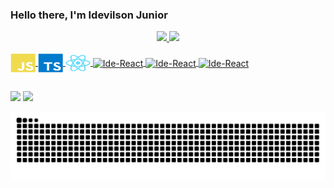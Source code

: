 ### Hello there, I'm Idevilson Junior

<div align="center">
  <a href="https://github.com/Idevilson">
  <img height="180em" src="https://github-readme-stats.vercel.app/api?username=Idevilson&show_icons=true&theme=radical&include_all_commits=true&count_private=true"/>
  <img height="180em" src="https://github-readme-stats.vercel.app/api/top-langs/?username=Idevilson&layout=compact&langs_count=7&theme=radical"/>
</div>
  
<div style="display: inline_block"><br>
  <img align="center" alt="Ide-Js" height="30" width="40" src="https://raw.githubusercontent.com/devicons/devicon/master/icons/javascript/javascript-plain.svg">
  <img align="center" alt="Ide-Ts" height="30" width="40" src="https://raw.githubusercontent.com/devicons/devicon/master/icons/typescript/typescript-plain.svg">
  <img align="center" alt="Ide-React" height="30" width="40" src="https://raw.githubusercontent.com/devicons/devicon/master/icons/react/react-original.svg">
  <img align="center" alt="Ide-React" height="30" width="40" src="https://cdn.jsdelivr.net/gh/devicons/devicon/icons/nodejs/nodejs-original.svg"/>
  <img align="center" alt="Ide-React" height="30" width="40" src="https://cdn.jsdelivr.net/gh/devicons/devicon/icons/docker/docker-original.svg" />
   
  <img align="center" alt="Ide-React" height="30" width="40" src="https://cdn.jsdelivr.net/gh/devicons/devicon/icons/android/android-plain.svg" />
                 
          
          
  
</div>
  
  ##
 
<div> 
  
  <a href = "mailto:idevilson.developer@gmail.com"><img src="https://img.shields.io/badge/-Gmail-%23333?style=for-the-badge&logo=gmail&logoColor=white" target="_blank"></a>
  <a href="https://www.linkedin.com/in/idevilson-junior-493a3a143/" target="_blank"><img src="https://img.shields.io/badge/-LinkedIn-%230077B5?style=for-the-badge&logo=linkedin&logoColor=white" target="_blank"></a> 
 
  ![Snake animation](https://github.com/Idevilson/idevilson/blob/output/github-contribution-grid-snake.svg)
 
</div>
